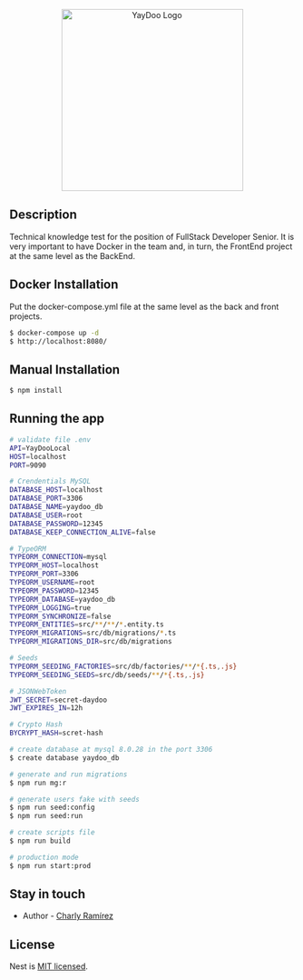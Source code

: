 <p align="center">
  <a href="https://yaydoo.com/es/" target="blank"><img src="https://careers.yaydoo.com/wp-content/uploads/2021/10/Yaydoo_Logo_Color_Black.png" width="320" alt="YayDoo Logo" /></a>
</p>

## Description

Technical knowledge test for the position of FullStack Developer Senior. It is very important to have Docker in the team and, in turn, the FrontEnd project at the same level as the BackEnd. 

## Docker Installation

Put the docker-compose.yml file at the same level as the back and front projects.

```bash
$ docker-compose up -d
$ http://localhost:8080/
```

## Manual Installation

```bash
$ npm install
```

## Running the app

```bash
# validate file .env
API=YayDooLocal
HOST=localhost
PORT=9090

# Crendentials MySQL
DATABASE_HOST=localhost
DATABASE_PORT=3306
DATABASE_NAME=yaydoo_db
DATABASE_USER=root
DATABASE_PASSWORD=12345
DATABASE_KEEP_CONNECTION_ALIVE=false

# TypeORM
TYPEORM_CONNECTION=mysql
TYPEORM_HOST=localhost
TYPEORM_PORT=3306
TYPEORM_USERNAME=root
TYPEORM_PASSWORD=12345
TYPEORM_DATABASE=yaydoo_db
TYPEORM_LOGGING=true
TYPEORM_SYNCHRONIZE=false
TYPEORM_ENTITIES=src/**/**/*.entity.ts
TYPEORM_MIGRATIONS=src/db/migrations/*.ts
TYPEORM_MIGRATIONS_DIR=src/db/migrations

# Seeds
TYPEORM_SEEDING_FACTORIES=src/db/factories/**/*{.ts,.js}
TYPEORM_SEEDING_SEEDS=src/db/seeds/**/*{.ts,.js}

# JSONWebToken
JWT_SECRET=secret-daydoo
JWT_EXPIRES_IN=12h

# Crypto Hash
BYCRYPT_HASH=scret-hash
```

```bash
# create database at mysql 8.0.28 in the port 3306
$ create database yaydoo_db

# generate and run migrations
$ npm run mg:r

# generate users fake with seeds
$ npm run seed:config
$ npm run seed:run

# create scripts file
$ npm run build

# production mode
$ npm run start:prod
```

## Stay in touch

- Author - [Charly Ramírez](https://github.com/CharlyEstudio)

## License

Nest is [MIT licensed](LICENSE).
